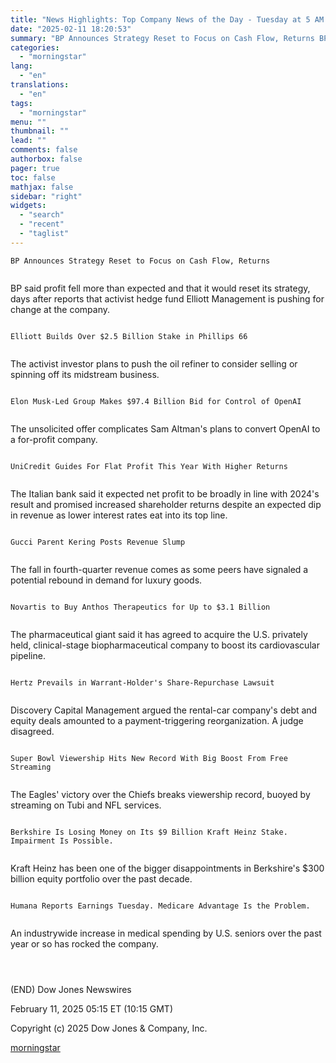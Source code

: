 ```yaml
---
title: "News Highlights: Top Company News of the Day - Tuesday at 5 AM ET"
date: "2025-02-11 18:20:53"
summary: "BP Announces Strategy Reset to Focus on Cash Flow, Returns BP said profit fell more than expected and that it would reset its strategy, days after reports that activist hedge fund Elliott Management is pushing for change at the company. Elliott Builds Over $2.5 Billion Stake in Phillips 66 The..."
categories:
  - "morningstar"
lang:
  - "en"
translations:
  - "en"
tags:
  - "morningstar"
menu: ""
thumbnail: ""
lead: ""
comments: false
authorbox: false
pager: true
toc: false
mathjax: false
sidebar: "right"
widgets:
  - "search"
  - "recent"
  - "taglist"
---
```


```
BP Announces Strategy Reset to Focus on Cash Flow, Returns 
 
```

BP said profit fell more than expected and that it would reset its strategy, days after reports that activist hedge fund Elliott Management is pushing for change at the company.

```
 
Elliott Builds Over $2.5 Billion Stake in Phillips 66 
 
```

The activist investor plans to push the oil refiner to consider selling or spinning off its midstream business.

```
 
Elon Musk-Led Group Makes $97.4 Billion Bid for Control of OpenAI 
 
```

The unsolicited offer complicates Sam Altman's plans to convert OpenAI to a for-profit company.

```
 
UniCredit Guides For Flat Profit This Year With Higher Returns 
 
```

The Italian bank said it expected net profit to be broadly in line with 2024's result and promised increased shareholder returns despite an expected dip in revenue as lower interest rates eat into its top line.

```
 
Gucci Parent Kering Posts Revenue Slump 
 
```

The fall in fourth-quarter revenue comes as some peers have signaled a potential rebound in demand for luxury goods.

```
 
Novartis to Buy Anthos Therapeutics for Up to $3.1 Billion 
 
```

The pharmaceutical giant said it has agreed to acquire the U.S. privately held, clinical-stage biopharmaceutical company to boost its cardiovascular pipeline.

```
 
Hertz Prevails in Warrant-Holder's Share-Repurchase Lawsuit 
 
```

Discovery Capital Management argued the rental-car company's debt and equity deals amounted to a payment-triggering reorganization. A judge disagreed.

```
 
Super Bowl Viewership Hits New Record With Big Boost From Free Streaming 
 
```

The Eagles' victory over the Chiefs breaks viewership record, buoyed by streaming on Tubi and NFL services.

```
 
Berkshire Is Losing Money on Its $9 Billion Kraft Heinz Stake. Impairment Is Possible. 
 
```

Kraft Heinz has been one of the bigger disappointments in Berkshire's $300 billion equity portfolio over the past decade.

```
 
Humana Reports Earnings Tuesday. Medicare Advantage Is the Problem. 
 
```

An industrywide increase in medical spending by U.S. seniors over the past year or so has rocked the company.

```
 
 
```

(END) Dow Jones Newswires

February 11, 2025 05:15 ET (10:15 GMT)

Copyright (c) 2025 Dow Jones & Company, Inc.

[morningstar](https://www.morningstar.com/news/dow-jones/202502112315/news-highlights-top-company-news-of-the-day-tuesday-at-5-am-et)
